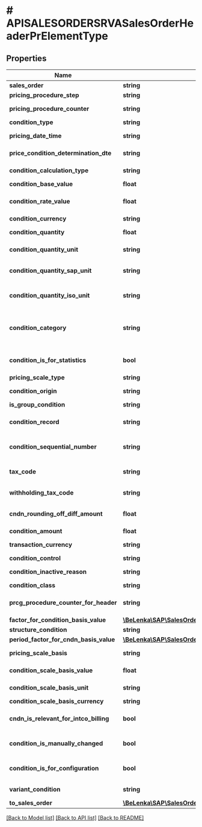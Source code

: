 # # APISALESORDERSRVASalesOrderHeaderPrElementType

## Properties

Name | Type | Description | Notes
------------ | ------------- | ------------- | -------------
**sales_order** | **string** |  | [optional]
**pricing_procedure_step** | **string** |  | [optional]
**pricing_procedure_counter** | **string** | Condition Counter | [optional]
**condition_type** | **string** |  | [optional]
**pricing_date_time** | **string** | Timestamp for Pricing | [optional]
**price_condition_determination_dte** | **string** | Condition Pricing Date | [optional]
**condition_calculation_type** | **string** | Calculation Type for Condition | [optional]
**condition_base_value** | **float** |  | [optional]
**condition_rate_value** | **float** | Condition Amount or Percentage | [optional]
**condition_currency** | **string** | Currency Key | [optional]
**condition_quantity** | **float** | Condition Pricing Unit | [optional]
**condition_quantity_unit** | **string** | Condition Unit in the Document | [optional]
**condition_quantity_sap_unit** | **string** | SAP Unit Code for Condition Quantity | [optional]
**condition_quantity_iso_unit** | **string** | ISO Unit Code for Condition Quantity | [optional]
**condition_category** | **string** | Condition Category (Examples: Tax, Freight, Price, Cost) | [optional]
**condition_is_for_statistics** | **bool** | Condition is used for statistics | [optional]
**pricing_scale_type** | **string** |  | [optional]
**condition_origin** | **string** | Origin of the Condition | [optional]
**is_group_condition** | **string** |  | [optional]
**condition_record** | **string** | Number of Condition Record | [optional]
**condition_sequential_number** | **string** | Sequential Number of the Condition | [optional]
**tax_code** | **string** | Tax on Sales/Purchases Code | [optional]
**withholding_tax_code** | **string** | Withholding Tax Code | [optional]
**cndn_rounding_off_diff_amount** | **float** | Rounding-Off Difference of the Condition | [optional]
**condition_amount** | **float** |  | [optional]
**transaction_currency** | **string** | SD Document Currency | [optional]
**condition_control** | **string** |  | [optional]
**condition_inactive_reason** | **string** | Condition is Inactive | [optional]
**condition_class** | **string** |  | [optional]
**prcg_procedure_counter_for_header** | **string** | Condition Counter (Header) | [optional]
**factor_for_condition_basis_value** | [**\BeLenka\SAP\SalesOrder\Model\ConditionFactor**](ConditionFactor.md) |  | [optional]
**structure_condition** | **string** |  | [optional]
**period_factor_for_cndn_basis_value** | [**\BeLenka\SAP\SalesOrder\Model\ConditionFactor1**](ConditionFactor1.md) |  | [optional]
**pricing_scale_basis** | **string** | Scale Basis Indicator | [optional]
**condition_scale_basis_value** | **float** | Scale Base Value | [optional]
**condition_scale_basis_unit** | **string** | Condition Scale Unit of Measure | [optional]
**condition_scale_basis_currency** | **string** |  | [optional]
**cndn_is_relevant_for_intco_billing** | **bool** | Condition for Intercompany Billing | [optional]
**condition_is_manually_changed** | **bool** | Condition Changed Manually | [optional]
**condition_is_for_configuration** | **bool** | Condition Used for Variant Configuration | [optional]
**variant_condition** | **string** | Variant Condition Key | [optional]
**to_sales_order** | [**\BeLenka\SAP\SalesOrder\Model\APISALESORDERSRVASalesOrderType**](APISALESORDERSRVASalesOrderType.md) |  | [optional]

[[Back to Model list]](../../README.md#models) [[Back to API list]](../../README.md#endpoints) [[Back to README]](../../README.md)
